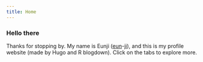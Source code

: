 ```yaml
---
title: Home
---
```


### Hello there

Thanks for stopping by. My name is Eunji ([eun](https://youtu.be/MrXAlc75Vv4)-[ji](https://youtu.be/H1a-qGPfu1s)), and this is my profile website (made by Hugo and R blogdown). Click on the tabs to explore more.